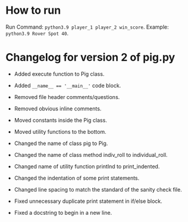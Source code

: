 # How to run
Run Command: `python3.9 player_1 player_2 win_score`.
Example: `python3.9 Rover Spot 40`.

# Changelog for version 2 of pig.py

- Added execute function to Pig class.
- Added `__name__ == '__main__'` code block.

- Removed file header comments/questions.
- Removed obvious inline comments.

- Moved constants inside the Pig class.
- Moved utility functions to the bottom.

- Changed the name of class pig to Pig.
- Changed the name of class method indiv_roll to individual_roll.
- Changed name of utility function printInd to print_indented.
- Changed the indentation of some print statements.
- Changed line spacing to match the standard of the sanity check file.

- Fixed unnecessary duplicate print statement in if/else block.
- Fixed a docstring to begin in a new line.